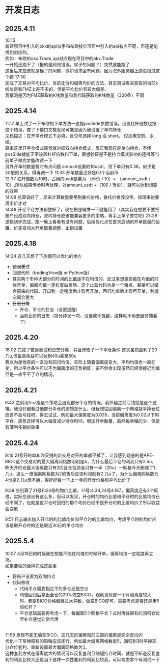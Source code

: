 # 开发日志
## 2025.4.11
10:15 <br>新建项目中引入的okx的api似乎和布欧接针项目中引入的api有点不同，但还是能找到对应的。<br>
例如：布欧的okx.Trade_api对应现在项目中的okx.Trade<br>
一开始还跑不了（报的是网络错误，梯子的问题？）突然就能跑了<br>
这里后来应该就是梯子的问题，偶尔请求会有问题，因为海外服务器上跑没报过这个错
17:30 <br>
完成了交易对平均比价、当前比价和偏离均价的方法，目前测试看来获取的当前k线价是和FMZ上差不多的，但是平均比价有较大偏差。<br>
我猜测是因为FMZ获取的K线数量和我代码获取的K线数量（300条）不同
## 2025.4.14
11:17 早上试了一下布欧的下单方法一直报posSide参数错误，设置杠杆倍数也报这个错误，查了下接口文档发现可能是因为我设置了单向持仓<br>
文档描述：在开平仓模式下必填，且仅可选择 long 或 short。 仅适用交割、永续。<br>
原来这里开平仓模式感觉就对应双向持仓模式，反正我现在是单向持仓，不传posSide就能正常设置杠杆倍数和下单，要想验证是不是持仓模式影响的还得等当前单子做完才能改试一下<br>
另外开单的数量暂时有点问题 amount设置的10usdt，但下单只有0.38，似乎是30倍的关系，得再调一下
11:33 开单数量正好是0.1个当前币
<br>
12:37 杠杆倍数为10时，占用的usdt数量为 （币价 / 10）× （amount_usdt / 10）,所以如果传参时再处理，对amount_usdt ×（100 / 币价），就可以达到想要的效果<br>
14:08 总算调好了，原来计算数量要用到委托价格，委托价格我没传，按理来说要用市价才对<br>
14:48 开仓平仓方法都整好了，现在把逻辑拼一下就能用了（其实我在想要不要把账户设成双向持仓，双向持仓应该能兼容更多的策略，等手上单子整完吧)
23:28 逻辑初步完成，跑一晚上看看有没有问题，后续优化点在首次启动的开单数量的设置、价差变动大开单数量调整，止损设置

## 2025.4.18

14:24 这几天想了下后面可以优化的地方

- ~~错误重试~~ 
- 回测代码（tradingView版 or Python版）
- 其实两个币种大部分的时间的比值是不在均值的，反过来想是否能在均值的时候开单，偏离均值一定程度后离场，这个止盈代码也是一个难点，甚至可以结合原来的代码，开口到一定程度后止盈再开单，回归均值后止盈再开单，利润空间会更大
- ~~日志分类~~ 
  - 开仓、平仓的日志（设置提醒）
  - 当前比价的日志（每分钟发一次，设置成不提醒，这样就不用去服务端看了）

## 2025.4.20
18:02 完成了错误重试和日志分类，并且修改了一下平仓条件
这次虽然盈利了20几u,但最高收益可以达到40u甚至50u<br>
我以为是他真的一直没有回归均值，实际上随着偏离度变大，平均均值也一直在变，所以平仓条件可以不为偏离度的正负相反，要不然会出现虽然已经很接近均值但是一直平不了仓的情况。

## 2025.4.21

9:43 之前用fmz跑这个策略会出现部分平仓的情况，我怀疑之前亏钱就是这个逻辑。我没仔细看过他部分平仓的逻辑是什么，但我想往回偏离一个网格就平掉仓位应该不会亏钱吧，得去试试，例如最大偏离度为0.035，当前偏离度为0.02以下时平仓，感觉这样可以大幅度减少持仓时间，增加开单数量，虽然每单赚的少，但是有薄利多销的效果

## 2025.4.24

9:16 21号开的单和昨天挑的新交易对开的单都平掉了，让我感到疑惑的是APE-BICO这个交易对的最大偏离网格数明明是4，为什么最后平仓的利润只有2.5u，昨天开的仓最大偏离数只有2而且仓位资金只有一半（20u）一网格今天都赚了1.几u，这么一想偏离网格数为2的售后应该利润就有2.几u了，为什么偏离网格数为4也是2.几u想不通，得好好看一下上一单的开仓价格和平均比价了

9:39 分别算了21号和24号的均价比值，21号:4.34,24号4.187，偏离度还有3个网格，实际应该没有这么多，但可以发现，开仓时的均价比值和平仓时的比值均价已经不同了，也就是说平仓时回归的那个均价已经不是开仓时的比值均价了所以收益会变低

9:51 日志输出加入开仓时的比值均价和平仓时的比值均价，考虑平仓时的均价应该是取开仓时的还是取近30日的平仓均价

## 2025.5.4
10:07 4月18日的时候我在想能不能在均值的时候开单，偏离均值一定程度再立场。<br>
如果要做的话得完成这些事 
- 将账户设置为双向持仓
- 代码修改
   - 代码平仓需要指定平的多仓还是空仓
   - 均值回归后拿出全仓的20%做空BICO，观察发现这一个月偏离度较大时，都是BICO价格偏离过大导致，做空BICO即可，需要考虑是否还是用5倍杠杆？
   - 平仓逻辑需要再考虑一下，每偏离5个网格平仓？此时再往原有的回归仓位里补仓感觉非常合理
<br>
11:59 发现不能无脑空BICO，这几天的偏离和前三周的偏离是完全反向的<br>
优化一下草神原有的策略应该还行，例如最大偏离网格数是5，回归到3时平掉部分仓位套利，重新设置最大偏离网格数为3。<br>
这种套利方式在偏离度大的情况可以反复套利且缩短持仓时间，就是不知道反复套利的利润比较大还是当下这种一次性套利的利润比较高，可以考虑拿个号测试一下
